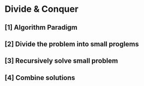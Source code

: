 # Divide & Conquer ###########################################
## [1] Algorithm Paradigm
## [2] Divide the problem into small proglems
## [3] Recursively solve small problem
## [4] Combine solutions

